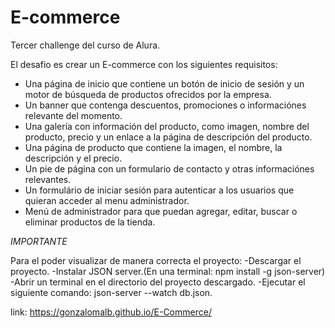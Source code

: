 # E-commerce


Tercer challenge del curso de Alura.

El desafio es crear un E-commerce con los siguientes requisitos:

  - Una página de inicio que contiene un botón de inicio de sesión y un motor de búsqueda de productos ofrecidos por la empresa.
  - Un banner que contenga descuentos, promociones o informaciónes relevante del momento.
  - Una galería con información del producto, como imagen, nombre del producto, precio y un enlace a la página de descripción del producto.
  - Una página de producto que contiene la imagen, el nombre, la descripción y el precio.
  - Un pie de página con un formulario de contacto y otras informaciónes relevantes.
  - Un formulário de iniciar sesión para autenticar a los usuarios que quieran acceder al menu administrador. 
  - Menú de administrador para que puedan agregar, editar, buscar o eliminar productos de la tienda.
  
  
*IMPORTANTE*

Para el poder visualizar de manera correcta el proyecto:
  -Descargar el proyecto.
  -Instalar JSON server.(En una terminal: npm install -g json-server)
  -Abrir un terminal en el directorio del proyecto descargado.
  -Ejecutar el siguiente comando: json-server --watch db.json.
  
link: https://gonzalomalb.github.io/E-Commerce/
